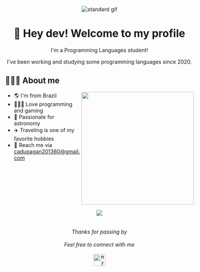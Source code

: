 <div align="center">
   
![standard gif](https://user-images.githubusercontent.com/92696898/148145121-ecb5a53e-cdd4-47b4-bc4f-faba7c5ca2fe.gif)
   
</div>


<div align="center">

# 🖖 Hey dev! Welcome to my profile 

I'm a Programming Languages student!

I've been working and studying some programming languages since 2020.

</div>
   
## 👨🏻‍💻 About me


<img src="https://cdn.discordapp.com/attachments/885641925997264916/907657905904447508/f2px36fy.gif" width="300px" align="right">

- 🌎 I'm from Brazil
- 👨🏻‍💻 Love programming and gaming
- 🌌 Passionate for astronomy
- ✈️ Traveling is one of my favorite hobbies
- 📧 Reach me via cadupagan201360@gmail.com

</a>
<br>
<br>
<br>
<br>
<br>
<br>
<p align="center" > 
   
  <img src= "https://github-readme-stats.vercel.app/api?username=carlospagan&show_icons=true&theme=dark&include_all_commits=true&count_private=true" />
  <br>
  <br>
  <br>
  <i>Thanks for passing by</i><br><br>
  <i>Feel free to connect with me</i><br><br>
  <a href="https://instagram.com/odoardin13">
  <code><img alt="My Instagram" width="32" src="./images/instagram.svg" /></code>
</a>
</a>
</p>

